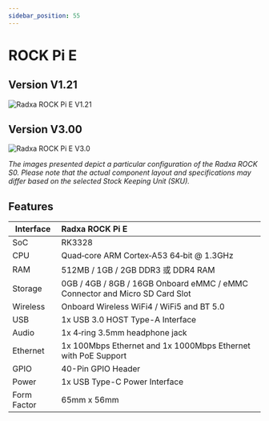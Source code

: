 ```yaml
---
sidebar_position: 55
---
```


# ROCK Pi E

## Version V1.21

![Radxa ROCK Pi E V1.21](/img/rockpi/pie/marked_rock_pi_e_v1210.webp)

## Version V3.00

![Radxa ROCK Pi E V3.0](/img/rockpi/pie/marked_rock_pi_e_v3000.webp)

_The images presented depict a particular configuration of the Radxa ROCK S0. Please note that the actual component layout and specifications may differ based on the selected Stock Keeping Unit (SKU)._

## Features

| Interface   | Radxa ROCK Pi E                                                             |
| ----------- | :-------------------------------------------------------------------------- |
| SoC         | RK3328                                                                      |
| CPU         | Quad‑core ARM Cortex‑A53 64‑bit @ 1.3GHz                                    |
| RAM         | 512MB / 1GB / 2GB DDR3 或 DDR4 RAM                                          |
| Storage     | 0GB / 4GB / 8GB / 16GB Onboard eMMC / eMMC Connector and Micro SD Card Slot |
| Wireless    | Onboard Wireless WiFi4 / WiFi5 and BT 5.0                                   |
| USB         | 1x USB 3.0 HOST Type-A Interface                                            |
| Audio       | 1x 4‑ring 3.5mm headphone jack                                              |
| Ethernet    | 1x 100Mbps Ethernet and 1x 1000Mbps Ethernet with PoE Support               |
| GPIO        | 40-Pin GPIO Header                                                          |
| Power       | 1x USB Type-C Power Interface                                               |
| Form Factor | 65mm x 56mm                                                                 |
